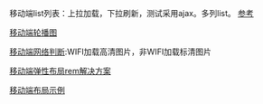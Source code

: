 移动端list列表：上拉加载，下拉刷新，测试采用ajax。多列list。
[参考](https://github.com/ximan/dropload)

[移动端轮播图](https://github.com/ximan/swipeSlide)

[移动端网络判断](https://github.com/ximan/network):WIFI加载高清图片，非WIFI加载标清图片

[移动端弹性布局rem解决方案](https://github.com/ximan/flexible.rem)

[移动端布局示例](https://github.com/ximan/mobile-layout-example/tree/gh-pages)
